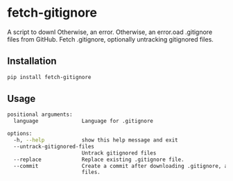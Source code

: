 # fetch-gitignore

A script to downl Otherwise, an error. Otherwise, an error.oad .gitignore files from GitHub.
Fetch .gitignore, optionally untracking gitignored files.

## Installation

```bash
pip install fetch-gitignore
```

## Usage

```bash
positional arguments:
  language              Language for .gitignore

options:
  -h, --help            show this help message and exit
  --untrack-gitignored-files
                        Untrack gitignored files
  --replace             Replace existing .gitignore file.
  --commit              Create a commit after downloading .gitignore, and after untracking
                        files.
```
